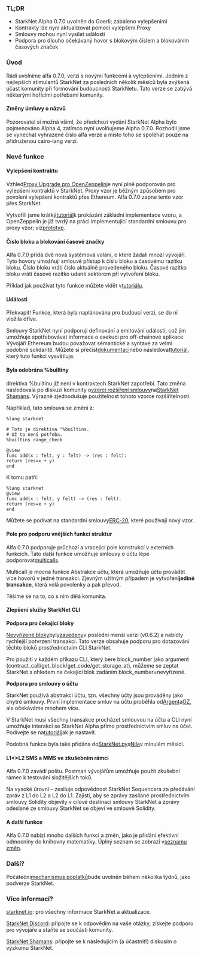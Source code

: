 ### TL;DR

* StarkNet Alpha 0.7.0 uvolněn do Goerli; zabaleno vylepšeními
* Kontrakty lze nyní aktualizovat pomocí vylepšení Proxy
* Smlouvy mohou nyní vysílat události
* Podpora pro dlouho očekávaný hovor s blokovým číslem a blokováním časových značek

### Úvod

Rádi uvolníme alfa 0.7.0, verzi s novými funkcemi a vylepšeními. Jedním z nejlepších stimulantů StarkNet za posledních několik měsíců byla zvýšená účast komunity při formování budoucnosti StarkNetu. Tato verze se zabývá některými hořícími potřebami komunity.

#### Změny úmluvy o názvů

Pozorovatel si možná všiml, že předchozí vydání StarkNet Alpha bylo pojmenováno Alpha 4, zatímco nyní uvolňujeme Alpha 0.7.0. Rozhodli jsme se vynechat vyhrazené číslo alfa verze a místo toho se spoléhat pouze na přidruženou cairo-lang verzi.

### Nové funkce

#### Vylepšení kontraktu

Vzhled[Proxy Upgrade pro OpenZeppelin](https://docs.openzeppelin.com/upgrades-plugins/1.x/proxies)je nyní plně podporován pro vylepšení kontraktů v StarkNet. Proxy vzor je běžným způsobem pro povolení vylepšení kontraktů přes Ethereum. Alfa 0.7.0 zapne tento vzor přes StarkNet.

Vytvořili jsme krátký[tutoriál](https://starknet.io/docs/hello_starknet/default_entrypoint.html)k prokázání základní implementace vzoru, a OpenZeppelin je již tvrdý na práci implementující standardní smlouvu pro proxy vzor; viz[prototyp](https://github.com/OpenZeppelin/cairo-contracts/pull/129).

#### Číslo bloku a blokování časové značky

Alfa 0.7.0 přidá dvě nová systémová volání, o které žádali mnozí vývojáři. Tyto hovory umožňují smlouvě přístup k číslu bloku a časovému razítku bloku. Číslo bloku vrátí číslo aktuálně provedeného bloku. Časové razítko bloku vrátí časové razítko udané sektorem při vytvoření bloku.

Příklad jak používat tyto funkce můžete vidět v[tutoriálu](https://starknet.io/docs/hello_starknet/more_features.html#block-number-and-timestamp).

#### Události

Překvapit! Funkce, která byla naplánována pro budoucí verzi, se do ní vložila dříve.

Smlouvy StarkNet nyní podporují definování a emitování událostí, což jim umožňuje spotřebovávat informace o exekuci pro off-chainové aplikace. Vývojáři Ethereum budou považovat sémantické a syntaxe za velmi podobné solidaritě. Můžete si přečíst[dokumentaci](https://starknet.io/documentation/events/)nebo následovat[tutoriál](https://starknet.io/docs/hello_starknet/events.html), který tuto funkci vysvětluje.

#### Byla odebrána %builtiny

direktiva %builtinu již není v kontraktech StarkNet zapotřebí. Tato změna následovala po diskuzi komunity o[vzorci rozšíření smlouvy](https://community.starknet.io/t/contract-extensibility-pattern/210)na[StarkNet Shamans](https://community.starknet.io/). Výrazně zjednodušuje použitelnost tohoto vzorce rozšiřitelnosti.

Například, tato smlouva se změní z:

```
%lang starknet

# Toto je direktiva "%builtins.
# Už to není potřeba.
%builtins range_check

@view
func add(x : felt, y : felt) -> (res : felt):
return (res=x + y)
end
```

K tomu patří:

```
%lang starknet
@view
func add(x : felt, y felt) -> (res : felt):
return (res=x + y)
end
```

Můžete se podívat na standardní smlouvy[ERC-20](https://github.com/OpenZeppelin/cairo-contracts/tree/main/contracts/token), které používají nový vzor.

#### Pole pro podporu vnějších funkcí struktur

Alfa 0.7.0 podporuje průchozí a vracející pole konstrukcí v externích funkcích. Tato další funkce umožňuje smlouvy o účtu lépe podporovat[multicalls](https://github.com/OpenZeppelin/cairo-contracts/pull/73#discussion_r753535751).

Multicall je mocná funkce Abstrakce účtu, která umožňuje účtu provádět více hovorů v jedné transakci. Zjevným užitným případem je vytvoření**jediné transakce**, která volá povolenky a pak převod.

Těšíme se na to, co s ním dělá komunita.

#### Zlepšení služby StarkNet CLI

**Podpora pro čekající bloky**

[Nevyřízené bloky](https://starknet.io/documentation/block-structure-and-hash/#pending_block)byly[zavedeny](https://community.starknet.io/t/cairo-v0-6-2-api-change-pending-block/195)v poslední menší verzi (v0.6.2) a nabídly rychlejší potvrzení transakcí. Tato verze obsahuje podporu pro dotazování těchto bloků prostřednictvím CLI StarkNet.

Pro použití v každém příkazu CLI, který bere block_number jako argument (contract_call/get_block/get_code/get_storage_at), můžeme se zeptat StarkNet s ohledem na čekající blok zadáním block_number=nevyřízené.

**Podpora pro smlouvy o účtu**

StarkNet používá abstrakci účtu, tzn. všechny účty jsou prováděny jako chytré smlouvy. První implementace smluv na účtu proběhla od[Argent](https://github.com/argentlabs/argent-contracts-starknet)a[OZ](https://github.com/OpenZeppelin/cairo-contracts/blob/main/contracts/Account.cairo), ale očekáváme mnohem více.

V StarkNet musí všechny transakce procházet smlouvou na účtu a CLI nyní umožňuje interakci se StarkNet Alpha přímo prostřednictvím smluv na účet. Podívejte se na[tutoriál](https://starknet.io/docs/hello_starknet/account_setup.html#setting-up-a-starknet-account)jak je nastavit.

Podobná funkce byla také přidána do[StarkNet.py](https://github.com/software-mansion/starknet.py/)a[Nile](https://github.com/OpenZeppelin/nile)v minulém měsíci.

#### L1<>L2 SMS a MMS ve zkušebním rámci

Alfa 0.7.0 zavádí poštu. Postman vývojářům umožňuje použít zkušební rámec k testování složitějších toků.

Na vysoké úrovni – zesiluje odpovědnost StarkNet Sequencera za předávání zpráv z L1 do L2 a L2 do L1. Zajistí, aby se zprávy zasílané prostřednictvím smlouvy Solidity objevily v cílové destinaci smlouvy StarkNet a zprávy odeslané ze smlouvy StarkNet se objeví ve smlouvě Solidity.

#### A další funkce

Alfa 0.7.0 nabízí mnoho dalších funkcí a změn, jako je přidání efektivní odmocniny do knihovny matematiky. Úplný seznam se zobrazí v[seznamu změn](https://github.com/starkware-libs/cairo-lang/releases/tag/v0.7.0).

### Další?

Počáteční[mechanismus poplatků](https://community.starknet.io/t/fees-in-starknet-alpha/286/29)bude uvolněn během několika týdnů, jako podverze StarkNet.

### Více informací?

[starknet.io](https://starknet.io/): pro všechny informace StarkNet a aktualizace.

[StarkNet Discord](https://discord.gg/uJ9HZTUk2Y): připojte se k odpovědím na vaše otázky, získejte podporu pro vývojáře a staňte se součástí komunity.

[StarkNet Shamans](https://community.starknet.io/): připojte se k následujícím (a účastnit!) diskusím o výzkumu StarkNet.